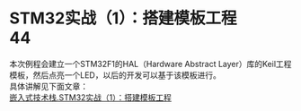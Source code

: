 # STM32实战（1）：搭建模板工程<br />44
本次例程会建立一个STM32F1的HAL（Hardware Abstract Layer）库的Keil工程模板，然后点亮一个LED，以后的开发可以基于该模板进行。  
具体讲解见下面文章：  
[嵌入式技术栈.STM32实战（1）：搭建模板工程](https://mp.weixin.qq.com/s/0RxuhL8J0ezDTcYmPLyBCg)  

